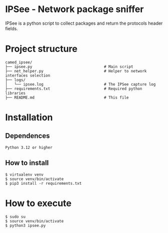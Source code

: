 # IPSee - Network package sniffer

IPSee is a python script to collect packages and return the protocols header fields.

# Project structure

```
camed_ipsee/
├── ipsee.py                                # Main script
├── net_helper.py                           # Helper to network interfaces selection
├── logs/
│   └── ipsee.log                           # The IPSee capture log
├── requirements.txt                        # Required python libraries
├── README.md                               # This file
```

# Installation

## Dependences

    Python 3.12 or higher

## How to install

    $ virtualenv venv
    $ source venv/bin/activate
    $ pip3 install -r requirements.txt

# How to execute

    $ sudo su
    $ source venv/bin/activate
    $ python3 ipsee.py